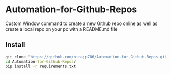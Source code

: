 # Automation-for-Github-Repos
Custom Window command to create a new Github repo online as well as create a local repo on your pc with a README.md file

## Install
```bat
git clone "https://github.com/nirajp786/Automation-for-Github-Repos.git"
cd Automation-for-Github-Repos/
pip install -r requirements.txt
